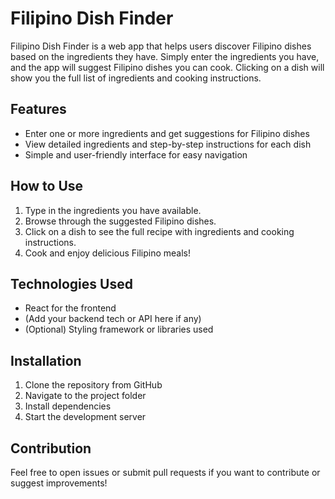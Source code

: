 # Filipino Dish Finder

Filipino Dish Finder is a web app that helps users discover Filipino dishes based on the ingredients they have. Simply enter the ingredients you have, and the app will suggest Filipino dishes you can cook. Clicking on a dish will show you the full list of ingredients and cooking instructions.

## Features

- Enter one or more ingredients and get suggestions for Filipino dishes
- View detailed ingredients and step-by-step instructions for each dish
- Simple and user-friendly interface for easy navigation

## How to Use

1. Type in the ingredients you have available.
2. Browse through the suggested Filipino dishes.
3. Click on a dish to see the full recipe with ingredients and cooking instructions.
4. Cook and enjoy delicious Filipino meals!

## Technologies Used

- React for the frontend
- (Add your backend tech or API here if any)
- (Optional) Styling framework or libraries used

## Installation

1. Clone the repository from GitHub
2. Navigate to the project folder
3. Install dependencies
4. Start the development server

## Contribution

Feel free to open issues or submit pull requests if you want to contribute or suggest improvements!
